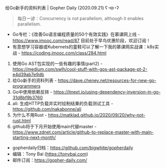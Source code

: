 给Go新手的资料列表 | Gopher Daily (2020.09.21) ʕ◔ϖ◔ʔ

>每日一谚：Concurrency is not parallelism, although it enables parallelism.

* Go专栏：《改善Go语言编程质量的50个有效实践》在慕课网上线 - https://www.imooc.com/read/87 目前处于早鸟优惠阶段，欢迎订阅！ 
* 有意想学习容器或Kubernets的童鞋可以了解一下我的慕课网实战课：k8s实战 - https://coding.imooc.com/class/284.html

1. 使用Go AST包实现的一些有趣的事情(part2) - https://medium.com/swlh/cool-stuff-with-gos-ast-package-pt-2-e4d39ab7e9db
2. 给Go新手的资料列表 - https://dave.cheney.net/resources-for-new-go-programmers
3. Go中使用依赖反转 - https://itnext.io/using-dependency-inversion-in-go-31d8bf9b3760
4. ali: 生成HTTP负载并实时绘制结果的负载测试工具 - https://github.com/nakabonne/ali
5. 为什么不用Rust - https://matklad.github.io/2020/09/20/why-not-rust.html
6. github将于下月开始使用main代替master - https://www.zdnet.com/article/github-to-replace-master-with-main-starting-next-month/

* gopherdaily归档：https://github.com/bigwhite/gopherdaily
* 编辑：Tony Bai (https://tonybai.com)
* 邮件订阅：https://gopher-daily.com/



